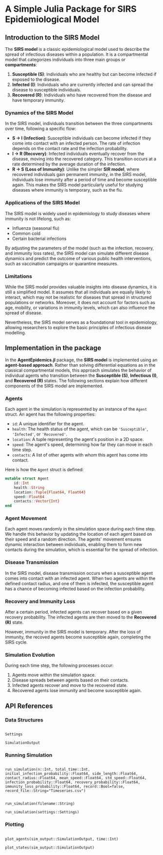 # A Simple Julia Package for SIRS Epidemiological Model

## Introduction to the SIRS Model

The **SIRS model** is a classic epidemiological model used to describe the spread of infectious diseases within a population. It is a compartmental model that categorizes individuals into three main groups or **compartments**:

1. **Susceptible (S)**: Individuals who are healthy but can become infected if exposed to the disease.
2. **Infected (I)**: Individuals who are currently infected and can spread the disease to susceptible individuals.
3. **Recovered (R)**: Individuals who have recovered from the disease and have temporary immunity.

### Dynamics of the SIRS Model

In the SIRS model, individuals transition between the three compartments over time, following a specific flow:
- **S → I (Infection)**: Susceptible individuals can become infected if they come into contact with an infected person. The rate of infection depends on the contact rate and the infection probability.
- **I → R (Recovery)**: Infected individuals eventually recover from the disease, moving into the recovered category. This transition occurs at a rate determined by the average duration of the infection.
- **R → S (Loss of Immunity)**: Unlike the simpler **SIR model**, where recovered individuals gain permanent immunity, in the SIRS model, individuals lose immunity after a period of time and become susceptible again. This makes the SIRS model particularly useful for studying diseases where immunity is temporary, such as the flu.

### Applications of the SIRS Model

The SIRS model is widely used in epidemiology to study diseases where immunity is not lifelong, such as:
- Influenza (seasonal flu)
- Common cold
- Certain bacterial infections

By adjusting the parameters of the model (such as the infection, recovery, and immunity loss rates), the SIRS model can simulate different disease dynamics and predict the outcome of various public health interventions, such as vaccination campaigns or quarantine measures.

### Limitations

While the SIRS model provides valuable insights into disease dynamics, it is still a simplified model. It assumes that all individuals are equally likely to interact, which may not be realistic for diseases that spread in structured populations or networks. Moreover, it does not account for factors such as age, mobility, or variations in immunity levels, which can also influence the spread of disease.

Nevertheless, the SIRS model serves as a foundational tool in epidemiology, allowing researchers to explore the basic principles of infectious disease modelling.


## Implementation in the package

In the **AgentEpidemics.jl** package, the **SIRS model** is implemented using an **agent-based approach**. Rather than solving differential equations as in the classical compartmental models, this approach simulates the behavior of individual agents who transition between the **Susceptible (S)**, **Infectious (I)**, and **Recovered (R)** states. The following sections explain how different components of the SIRS model are implemented.

### Agents

Each agent in the simulation is represented by an instance of the `Agent` struct. An agent has the following properties:
- `id`: A unique identifier for the agent.
- `health`: The health status of the agent, which can be `'Susceptible'`, `'Infected'`, or `'Recovered'`.
- `location`: A tuple representing the agent's position in a 2D space.
- `speed`: The agent's speed, determining how far they can move in each time step.
- `contacts`: A list of other agents with whom this agent has come into contact.

Here is how the `Agent` struct is defined:

```julia
mutable struct Agent
    id::Int
    health::String
    location::Tuple{Float64, Float64}
    speed::Float64
    contacts::Vector{Int}
end
```

### Agent Movement

Each agent moves randomly in the simulation space during each time step. We handle this behavior by updating the location of each agent based on their speed and a random direction. The agents' movement ensures dynamic interaction between individuals, enabling them to form new contacts during the simulation, which is essential for the spread of infection.

### Disease Transmission

In the SIRS model, disease transmission occurs when a susceptible agent comes into contact with an infected agent. When two agents are within the defined contact radius, and one of them is infected, the susceptible agent has a chance of becoming infected based on the infection probability.


### Recovery and Immunity Loss

After a certain period, infected agents can recover based on a given recovery probability. The infected agents are then moved to the **Recovered (R)** state.

However, immunity in the SIRS model is temporary. After the loss of immunity, the recoved agents become susceptible again, completing the SIRS cycle.

### Simulation Evolution

During each time step, the following processes occur:

1. Agents move within the simulation space.
2. Disease spreads between agents based on their contacts.
3. Infected agents recover and move to the recovered state.
4. Recovered agents lose immunity and become susceptible again.

## API References


### Data Structures

```@docs

Settings

SimulationOutput

```

### Running Simulation

```@docs

run_simulation(n::Int, total_time::Int, initial_infection_probability::Float64, side_length::Float64, contact_radius::Float64, mean_speed::Float64, std_speed::Float64, infection_probability::Float64, recovery_probability::Float64, immunity_loss_probability::Float64, record::Bool=false, record_file::String="Timeseries.csv")


run_simulation(filename::String)

run_simulation(settings::Settings)

```

### Plotting

```@docs

plot_agents(sim_output::SimulationOutput, time::Int)

plot_states(sim_output::SimulationOutput)

```